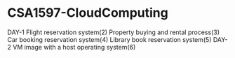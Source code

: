 # CSA1597-CloudComputing
DAY-1
  Flight reservation system(2)
  Property buying and rental process(3)
  Car booking reservation system(4)
  Library book reservation system(5)
DAY-2
  VM image with a host operating system(6)
